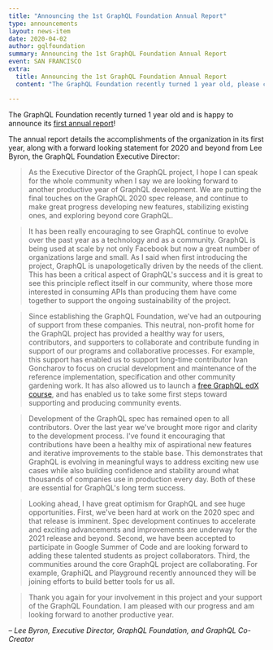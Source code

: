 ```yaml
---
title: "Announcing the 1st GraphQL Foundation Annual Report"
type: announcements
layout: news-item
date: 2020-04-02
author: gqlfoundation
summary: Announcing the 1st GraphQL Foundation Annual Report
event: SAN FRANCISCO
extra:
  title: Announcing the 1st GraphQL Foundation Annual Report
  content: "The GraphQL Foundation recently turned 1 year old, please check out what it's accomplished in its first year and how you can get involved!"

---
```


The GraphQL Foundation recently turned 1 year old and is happy to announce its [first annual report](https://foundation.graphql.org/annual-report-2019/)!

The annual report details the accomplishments of the organization in its first year, along with a forward looking statement for 2020 and beyond from Lee Byron, the GraphQL Foundation Executive Director:

> As the Executive Director of the GraphQL project, I hope I can speak for the whole community when I say we are looking forward to another productive year of GraphQL development. We are putting the final touches on the GraphQL 2020 spec release, and continue to make great progress developing new features, stabilizing existing ones, and exploring beyond core GraphQL.

> It has been really encouraging to see GraphQL continue to evolve over the past year as a technology and as a community. GraphQL is being used at scale by not only Facebook but now a great number of organizations large and small. As I said when first introducing the project, GraphQL is unapologetically driven by the needs of the client. This has been a critical aspect of GraphQL's success and it is great to see this principle reflect itself in our community, where those more interested in consuming APIs than producing them have come together to support the ongoing sustainability of the project.

> Since establishing the GraphQL Foundation, we've had an outpouring of support from these companies. This neutral, non-profit home for the GraphQL project has provided a healthy way for users, contributors, and supporters to collaborate and contribute funding in support of our programs and collaborative processes. For example, this support has enabled us to support long-time contributor Ivan Goncharov to focus on crucial development and maintenance of the reference implementation, specification and other community gardening work. It has also allowed us to launch a [free GraphQL edX course](https://www.edx.org/course/exploring-graphql-a-query-language-for-apis), and has enabled us to take some first steps toward supporting and producing community events.

> Development of the GraphQL spec has remained open to all contributors. Over the last year we've brought more rigor and clarity to the development process. I've found it encouraging that contributions have been a healthy mix of aspirational new features and iterative improvements to the stable base. This demonstrates that GraphQL is evolving in meaningful ways to address exciting new use cases while also building confidence and stability around what thousands of companies use in production every day. Both of these are essential for GraphQL's long term success.

> Looking ahead, I have great optimism for GraphQL and see huge opportunities. First, we've been hard at work on the 2020 spec and that release is imminent. Spec development continues to accelerate and exciting advancements and improvements are underway for the 2021 release and beyond. Second, we have been accepted to participate in Google Summer of Code and are looking forward to adding these talented students as project collaborators. Third, the communities around the core GraphQL project are collaborating. For example, GraphiQL and Playground recently announced they will be joining efforts to build better tools for us all.

> Thank you again for your involvement in this project and your support of the GraphQL Foundation. I am pleased with our progress and am looking forward to another productive year.

_– Lee Byron, Executive Director, GraphQL Foundation, and GraphQL Co-Creator_
